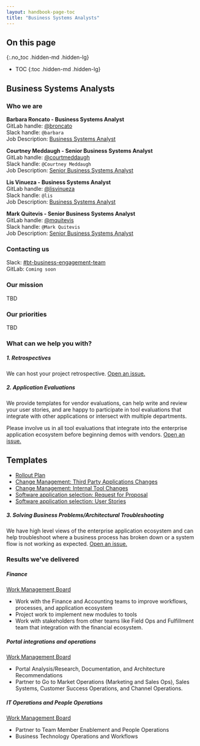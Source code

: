 ```yaml
---
layout: handbook-page-toc
title: "Business Systems Analysts"
---
```


<link rel="stylesheet" type="text/css" href="/stylesheets/biztech.css" />

## On this page
{:.no_toc .hidden-md .hidden-lg}

- TOC
{:toc .hidden-md .hidden-lg}


## <i class="far fa-building" id="biz-tech-icons"></i> Business Systems Analysts

### Who we are

**Barbara Roncato - Business Systems Analyst**  
GitLab handle: [@broncato](https://gitlab.com/broncato)  
Slack handle: `@barbara`   
Job Description: [Business Systems Analyst](/job-families/finance/business-system-analyst/#business-systems-analyst)

**Courtney Meddaugh - Senior Business Systems Analyst**  
GitLab handle: [@courtmeddaugh](https://gitlab.com/courtmeddaugh)  
Slack handle: `@Courtney Meddaugh` <br>
Job Description: [Senior Business Systems Analyst](/job-families/finance/business-system-analyst/#senior-business-systems-analyst)

**Lis Vinueza - Business Systems Analyst**  
GitLab handle: [@lisvinueza](https://gitlab.com/lisvinueza)  
Slack handle: `@lis`    
Job Description: [Business Systems Analyst](/job-families/finance/business-system-analyst/#business-systems-analyst)

**Mark Quitevis - Senior Business Systems Analyst**  
GitLab handle: [@mquitevis](https://gitlab.com/mquitevis)  
Slack handle: `@Mark Quitevis`   
Job Description: [Senior Business Systems Analyst](/job-families/finance/business-system-analyst/#senior-business-systems-analyst)


### Contacting us
Slack: [#bt-business-engagement-team](https://gitlab.slack.com/archives/CKEFG8CBV)  
GitLab: `Coming soon`

### Our mission

TBD

### Our priorities

TBD

### What can we help you with?

##### 1. Retrospectives

We can host your project retrospective.
[Open an issue.](https://gitlab.com/gitlab-com/business-technology/business-technology/-/issues/new)

##### 2. Application Evaluations

We provide templates for vendor evaluations, can help write and review your user stories, and are happy to participate in tool evaluations that integrate with other applications or intersect with multiple departments.

Please involve us in all tool evaluations that integrate into the enterprise application ecosystem before beginning demos with vendors.
[Open an issue.](https://gitlab.com/gitlab-com/business-technology/business-technology/-/issues/new)

## Templates
*  [Rollout Plan](https://gitlab.com/gitlab-com/www-gitlab-com/issues/new?issuable_template=public-rollout-plan)
*  [Change Management: Third Party Applications Changes](https://gitlab.com/gitlab-com/business-technology/change-management/issues/new?issuable_template=Third%20Party%20Change%20Management)
*  [Change Management: Internal Tool Changes](https://gitlab.com/gitlab-com/business-technology/change-management/issues/new?issuable_template=Internal_Change_Management)
*  [Software application selection: Request for Proposal](https://docs.google.com/document/d/1_Q2b5opYUQ9TlGmF2vOJ6anu0spVFMkNO6YCR4UjYXM/edit?usp=sharing)
*  [Software application selection: User Stories](https://docs.google.com/spreadsheets/d/1c1R0pqKr8YwXXATzFVEUaofF2luNrHbmcNkKAWisebs/edit?usp=sharing)

##### 3. Solving Business Problems/Architectural Troubleshooting

We have high level views of the enterprise application ecosystem and can help troubleshoot where a business process has broken down or a system flow is not working as expected.
[Open an issue.](https://gitlab.com/gitlab-com/business-technology/business-technology/-/issues/new)

### Results we've delivered

##### Finance

<a href="https://gitlab.com/groups/gitlab-com/-/boards/1580145?assignee_username=broncato&&label_name[]=BTG-Project" class="btn btn-purple">Work Management Board</a>

- Work with the Finance and Accounting teams to improve workflows, processes, and application ecosystem
- Project work to implement new modules to tools
- Work with stakeholders from other teams like Field Ops and Fulfillment team that integration with the financial ecosystem.


##### Portal integrations and operations

<a href="https://gitlab.com/groups/gitlab-com/-/boards/1586460?assignee_username=j.carey&" class="btn btn-purple">Work Management Board</a>

- Portal Analysis/Research, Documentation, and Architecture Recommendations
- Partner to Go to Market Operations (Marketing and Sales Ops), Sales Systems, Customer Success Operations, and Channel Operations.

##### IT Operations and People Operations

<a href="https://gitlab.com/groups/gitlab-com/-/boards/1596495?assignee_username=lisvinueza&" class="btn btn-purple">Work Management Board</a>

- Partner to Team Member Enablement and People Operations
- Business Technology Operations and Workflows


